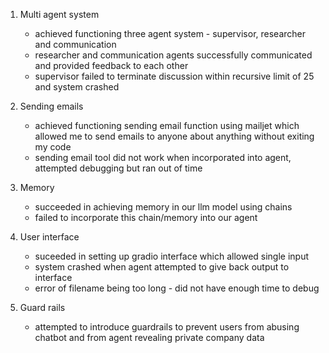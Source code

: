 1. Multi agent system
   - achieved functioning three agent system - supervisor, researcher and communication
   - researcher and communication agents successfully communicated and provided feedback to each other
   - supervisor failed to terminate discussion within recursive limit of 25 and system crashed

2. Sending emails
   - achieved functioning sending email function using mailjet which allowed me to send emails to anyone about anything without exiting my code
   - sending email tool did not work when incorporated into agent, attempted debugging but ran out of time

3. Memory
   - succeeded in achieving memory in our llm model using chains
   - failed to incorporate this chain/memory into our agent

4. User interface
   - suceeded in setting up gradio interface which allowed single input
   - system crashed when agent attempted to give back output to interface
   - error of filename being too long - did not have enough time to debug

5. Guard rails
   - attempted to introduce guardrails to prevent users from abusing chatbot and from agent revealing private company data
